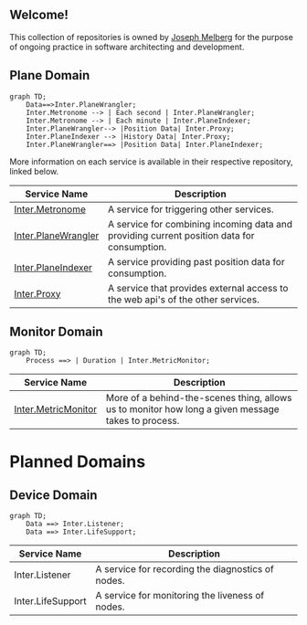 ## Welcome!

This collection of repositories is owned by [Joseph Melberg](https://github.com/Joseph-Melberg) for the purpose of ongoing practice in software architecting and development.

## Plane Domain

```mermaid
graph TD;
    Data==>Inter.PlaneWrangler;
    Inter.Metronome --> | Each second | Inter.PlaneWrangler;
    Inter.Metronome --> | Each minute | Inter.PlaneIndexer;
    Inter.PlaneWrangler--> |Position Data| Inter.Proxy;
    Inter.PlaneIndexer --> |History Data| Inter.Proxy; 
    Inter.PlaneWrangler==> |Position Data| Inter.PlaneIndexer;
```

More information on each service is available in their respective repository, linked below.

|Service Name| Description |
|-|-|
|[Inter.Metronome](https://github.com/InterMW/Inter.Metronome)| A service for triggering other services.|
|[Inter.PlaneWrangler](https://github.com/InterMW/Inter.PlaneWrangler)| A service for combining incoming data and providing current position data for consumption.|
|[Inter.PlaneIndexer](https://github.com/InterMW/Inter.PlaneIndexer) | A service providing past position data for consumption.|
|[Inter.Proxy](https://github.com/InterMW/Inter.Proxy)| A service that provides external access to the web api's of the other services.|

## Monitor Domain

```mermaid
graph TD;
    Process ==> | Duration | Inter.MetricMonitor;
```

|Service Name| Description|
|-|-|
|[Inter.MetricMonitor](https://github.com/InterMW/Inter.MetricMonitor)|More of a behind-the-scenes thing, allows us to monitor how long a given message takes to process.|

# Planned Domains
## Device Domain

```mermaid
graph TD;
    Data ==> Inter.Listener;
    Data ==> Inter.LifeSupport;
```
|Service Name| Description|
|-|-|
|Inter.Listener| A service for recording the diagnostics of nodes.|
|Inter.LifeSupport| A service for monitoring the liveness of nodes.|

